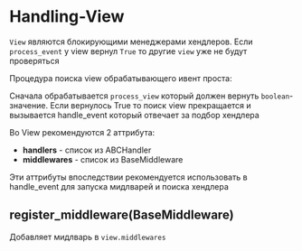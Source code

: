 # Handling-View

`View` являются блокирующими менеджерами хендлеров. Если `process_event` у view вернул `True` то другие `view` уже не будут проверяться

Процедура поиска view обрабатывающего ивент проста:

Сначала обрабатывается `process_view` который должен вернуть `boolean`-значение. Если вернулось True то поиск view прекращается и вызывается handle_event который отвечает за подбор хендлера

Во View рекомендуются 2 аттрибута:

* **handlers** - список из ABCHandler
* **middlewares** - список из BaseMiddleware

Эти аттрибуты впоследствии рекомендуется использовать в handle_event для запуска мидлварей и поиска хендлера

## register_middleware(BaseMiddleware)

Добавляет мидлварь в `view.middlewares`
